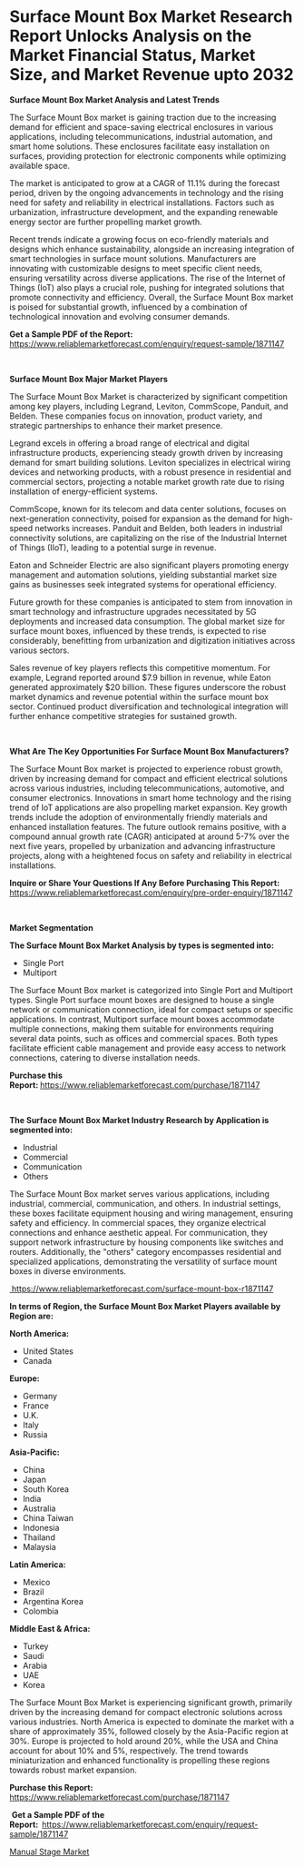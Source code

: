 <p><h1>Surface Mount Box Market Research Report Unlocks Analysis on the Market Financial Status, Market Size, and Market Revenue upto 2032</h1></p><p><strong>Surface Mount Box Market Analysis and Latest Trends</strong></p>
<p><p>The Surface Mount Box market is gaining traction due to the increasing demand for efficient and space-saving electrical enclosures in various applications, including telecommunications, industrial automation, and smart home solutions. These enclosures facilitate easy installation on surfaces, providing protection for electronic components while optimizing available space.</p><p>The market is anticipated to grow at a CAGR of 11.1% during the forecast period, driven by the ongoing advancements in technology and the rising need for safety and reliability in electrical installations. Factors such as urbanization, infrastructure development, and the expanding renewable energy sector are further propelling market growth. </p><p>Recent trends indicate a growing focus on eco-friendly materials and designs which enhance sustainability, alongside an increasing integration of smart technologies in surface mount solutions. Manufacturers are innovating with customizable designs to meet specific client needs, ensuring versatility across diverse applications. The rise of the Internet of Things (IoT) also plays a crucial role, pushing for integrated solutions that promote connectivity and efficiency. Overall, the Surface Mount Box market is poised for substantial growth, influenced by a combination of technological innovation and evolving consumer demands.</p></p>
<p><strong>Get a Sample PDF of the Report:&nbsp;</strong> <a href="https://www.reliablemarketforecast.com/enquiry/request-sample/1871147?utm_campaign=3512&utm_medium=2&utm_source=Github&utm_content=ia&utm_term=11042025&utm_id=surface-mount-box">https://www.reliablemarketforecast.com/enquiry/request-sample/1871147</a></p>
<p>&nbsp;</p>
<p><strong>Surface Mount Box Major Market Players</strong></p>
<p><p>The Surface Mount Box Market is characterized by significant competition among key players, including Legrand, Leviton, CommScope, Panduit, and Belden. These companies focus on innovation, product variety, and strategic partnerships to enhance their market presence. </p><p>Legrand excels in offering a broad range of electrical and digital infrastructure products, experiencing steady growth driven by increasing demand for smart building solutions. Leviton specializes in electrical wiring devices and networking products, with a robust presence in residential and commercial sectors, projecting a notable market growth rate due to rising installation of energy-efficient systems.</p><p>CommScope, known for its telecom and data center solutions, focuses on next-generation connectivity, poised for expansion as the demand for high-speed networks increases. Panduit and Belden, both leaders in industrial connectivity solutions, are capitalizing on the rise of the Industrial Internet of Things (IIoT), leading to a potential surge in revenue.</p><p>Eaton and Schneider Electric are also significant players promoting energy management and automation solutions, yielding substantial market size gains as businesses seek integrated systems for operational efficiency.</p><p>Future growth for these companies is anticipated to stem from innovation in smart technology and infrastructure upgrades necessitated by 5G deployments and increased data consumption. The global market size for surface mount boxes, influenced by these trends, is expected to rise considerably, benefitting from urbanization and digitization initiatives across various sectors.</p><p>Sales revenue of key players reflects this competitive momentum. For example, Legrand reported around $7.9 billion in revenue, while Eaton generated approximately $20 billion. These figures underscore the robust market dynamics and revenue potential within the surface mount box sector. Continued product diversification and technological integration will further enhance competitive strategies for sustained growth.</p></p>
<p>&nbsp;</p>
<p><strong>What Are The Key Opportunities For Surface Mount Box Manufacturers?</strong></p>
<p><p>The Surface Mount Box market is projected to experience robust growth, driven by increasing demand for compact and efficient electrical solutions across various industries, including telecommunications, automotive, and consumer electronics. Innovations in smart home technology and the rising trend of IoT applications are also propelling market expansion. Key growth trends include the adoption of environmentally friendly materials and enhanced installation features. The future outlook remains positive, with a compound annual growth rate (CAGR) anticipated at around 5-7% over the next five years, propelled by urbanization and advancing infrastructure projects, along with a heightened focus on safety and reliability in electrical installations.</p></p>
<p><strong>Inquire or Share Your Questions If Any Before Purchasing This Report:</strong> <a href="https://www.reliablemarketforecast.com/enquiry/pre-order-enquiry/1871147?utm_campaign=3512&utm_medium=2&utm_source=Github&utm_content=ia&utm_term=11042025&utm_id=surface-mount-box">https://www.reliablemarketforecast.com/enquiry/pre-order-enquiry/1871147</a></p>
<p>&nbsp;</p>
<p><strong>Market Segmentation</strong></p>
<p><strong>The Surface Mount Box Market Analysis by types is segmented into:</strong></p>
<p><ul><li>Single Port</li><li>Multiport</li></ul></p>
<p><p>The Surface Mount Box market is categorized into Single Port and Multiport types. Single Port surface mount boxes are designed to house a single network or communication connection, ideal for compact setups or specific applications. In contrast, Multiport surface mount boxes accommodate multiple connections, making them suitable for environments requiring several data points, such as offices and commercial spaces. Both types facilitate efficient cable management and provide easy access to network connections, catering to diverse installation needs.</p></p>
<p><strong>Purchase this Report:&nbsp;</strong><a href="https://www.reliablemarketforecast.com/purchase/1871147?utm_campaign=3512&utm_medium=2&utm_source=Github&utm_content=ia&utm_term=11042025&utm_id=surface-mount-box">https://www.reliablemarketforecast.com/purchase/1871147</a></p>
<p>&nbsp;</p>
<p><strong>The Surface Mount Box Market Industry Research by Application is segmented into:</strong></p>
<p><ul><li>Industrial</li><li>Commercial</li><li>Communication</li><li>Others</li></ul></p>
<p><p>The Surface Mount Box market serves various applications, including industrial, commercial, communication, and others. In industrial settings, these boxes facilitate equipment housing and wiring management, ensuring safety and efficiency. In commercial spaces, they organize electrical connections and enhance aesthetic appeal. For communication, they support network infrastructure by housing components like switches and routers. Additionally, the "others" category encompasses residential and specialized applications, demonstrating the versatility of surface mount boxes in diverse environments.</p></p>
<p><a href="https://www.reliablemarketforecast.com/surface-mount-box-r1871147?utm_campaign=3512&utm_medium=2&utm_source=Github&utm_content=ia&utm_term=11042025&utm_id=surface-mount-box">&nbsp;https://www.reliablemarketforecast.com/surface-mount-box-r1871147</a></p>
<p><strong>In terms of Region, the Surface Mount Box Market Players available by Region are:</strong></p>
<p>
    <p> <strong> North America: </strong>
        <ul>
            <li>United States</li>
            <li>Canada</li>
        </ul>
        </p> 
    <p> <strong> Europe: </strong>
        <ul>
            <li>Germany</li>
            <li>France</li>
            <li>U.K.</li>
            <li>Italy</li>
            <li>Russia</li>
        </ul>
        </p> 
    <p> <strong> Asia-Pacific: </strong>
        <ul>
            <li>China</li>
            <li>Japan</li>
            <li>South Korea</li>
            <li>India</li>
            <li>Australia</li>
            <li>China Taiwan</li>
            <li>Indonesia</li>
            <li>Thailand</li>
            <li>Malaysia</li>
        </ul>
        </p> 
    <p> <strong> Latin America: </strong>
        <ul>
            <li>Mexico</li>
            <li>Brazil</li>
            <li>Argentina Korea</li>
            <li>Colombia</li>
        </ul>
        </p> 
    <p> <strong> Middle East & Africa: </strong>
        <ul>
            <li>Turkey</li>
            <li>Saudi</li>
            <li>Arabia</li>
            <li>UAE</li>
            <li>Korea</li>
        </ul>
    </p>
    </p>
<p><p>The Surface Mount Box Market is experiencing significant growth, primarily driven by the increasing demand for compact electronic solutions across various industries. North America is expected to dominate the market with a share of approximately 35%, followed closely by the Asia-Pacific region at 30%. Europe is projected to hold around 20%, while the USA and China account for about 10% and 5%, respectively. The trend towards miniaturization and enhanced functionality is propelling these regions towards robust market expansion.</p></p>
<p><strong>Purchase this Report: </strong><a href="https://www.reliablemarketforecast.com/purchase/1871147?utm_campaign=3512&utm_medium=2&utm_source=Github&utm_content=ia&utm_term=11042025&utm_id=surface-mount-box">https://www.reliablemarketforecast.com/purchase/1871147</a></p>
<p>&nbsp;<strong>Get a Sample PDF of the Report:&nbsp;&nbsp;</strong><a href="https://www.reliablemarketforecast.com/enquiry/request-sample/1871147?utm_campaign=3512&utm_medium=2&utm_source=Github&utm_content=ia&utm_term=11042025&utm_id=surface-mount-box">https://www.reliablemarketforecast.com/enquiry/request-sample/1871147</a></p>
<p><strong></strong></p>
<p><p><a href="https://github.com/laverkyllozc/Market-Research-Report-List-1/blob/main/manual-stage-market.md?utm_campaign=3512&utm_medium=2&utm_source=Github&utm_content=ia&utm_term=11042025&utm_id=surface-mount-box">Manual Stage Market</a></p></p>